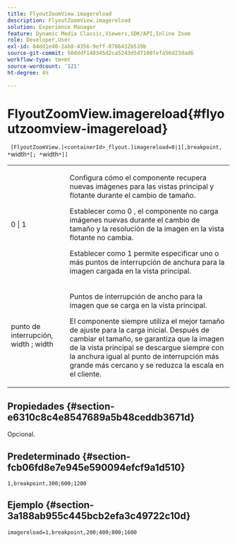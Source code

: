 ```yaml
---
title: FlyoutZoomView.imagereload
description: FlyoutZoomView.imagereload
solution: Experience Manager
feature: Dynamic Media Classic,Viewers,SDK/API,Inline Zoom
role: Developer,User
exl-id: 84dd1e40-2ab8-4356-9eff-8766432b539b
source-git-commit: 50dddf148345d2ca5243d5d7108fefa56d23dad6
workflow-type: tm+mt
source-wordcount: '121'
ht-degree: 4%

---
```


# FlyoutZoomView.imagereload{#flyoutzoomview-imagereload}

` [FlyoutZoomView.|<containerId>_flyout.]imagereload=0|1[,breakpoint, *`width`*[; *`width`*]]`

<table id="table_7DA232CB62134078B788B9AB1452F363"> 
 <tbody> 
  <tr> 
   <td colname="col1"> <p> <span class="codeph"> 0 | 1 </span> </p> </td> 
   <td colname="col2"> <p> Configura cómo el componente recupera nuevas imágenes para las vistas principal y flotante durante el cambio de tamaño. </p> <p>Establecer como <span class="codeph"> 0 </span>, el componente no carga imágenes nuevas durante el cambio de tamaño y la resolución de la imagen en la vista flotante no cambia. </p> <p>Establecer como <span class="codeph"> 1 </span> permite especificar uno o más puntos de interrupción de anchura para la imagen cargada en la vista principal. </p> </td> 
  </tr> 
  <tr> 
   <td colname="col1"> <p> <span class="codeph"> punto de interrupción, <span class="varname"> width </span>; <span class="varname"> width </span> </span> </p> </td> 
   <td colname="col2"> <p>Puntos de interrupción de ancho para la imagen que se carga en la vista principal. </p> <p>El componente siempre utiliza el mejor tamaño de ajuste para la carga inicial. Después de cambiar el tamaño, se garantiza que la imagen de la vista principal se descargue siempre con la anchura igual al punto de interrupción más grande más cercano y se reduzca la escala en el cliente. </p> </td> 
  </tr> 
 </tbody> 
</table>

## Propiedades {#section-e6310c8c4e8547689a5b48ceddb3671d}

Opcional.

## Predeterminado {#section-fcb06fd8e7e945e590094efcf9a1d510}

`1,breakpoint,300;600;1200`

## Ejemplo {#section-3a188ab955c445bcb2efa3c49722c10d}

`imagereload=1,breakpoint,200;400;800;1600`
